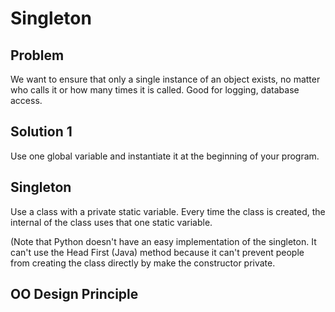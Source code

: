 # Singleton

## Problem

We want to ensure that only a single instance of an object exists, no matter who calls it or how many times it is called. Good for logging, database access.

## Solution 1

Use one global variable and instantiate it at the beginning of your program.

## Singleton

Use a class with a private static variable. Every time the class is created, the internal of the class uses that one static variable.

(Note that Python doesn't have an easy implementation of the singleton. It can't use the Head First (Java) method because it can't prevent people from creating the class directly by make the constructor private.

## OO Design Principle


